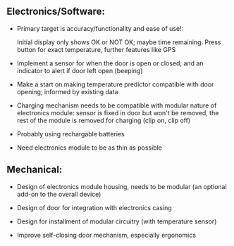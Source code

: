 ## Electronics/Software:

- Primary target is accuracy/functionality and ease of use!:

  
  Initial display only shows OK or NOT OK; maybe time remaining. Press button for exact temperature, further features like GPS

  
- Implement a sensor for when the door is open or closed; and an indicator to alert if door left open (beeping)


- Make a start on making temperature predictor compatible with door opening; informed by existing data


- Charging mechanism needs to be compatible with modular nature of electronics module: sensor is fixed in door but won't be removed, 
  the rest of the module is removed for charging (clip on, clip off)

  
- Probably using rechargable batteries

  
- Need electronics module to be as thin as possible 



## Mechanical:

- Design of electronics module housing, needs to be modular (an optional add-on to the overall device)


- Design of door for integration with electronics casing


- Design for installment of modular circuitry (with temperature sensor)

  
- Improve self-closing door mechanism, especially ergonomics



